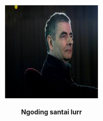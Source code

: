 <br />
<p align="center">
    <a href="https://github.com/josiregar/first_repo.git">
        <img src=" ./public/assets/logo.jpeg" alt="logo" width="300" height="300">
    </a>
    <h2 align="center"> Ngoding santai lurr</h2>
    </p>
